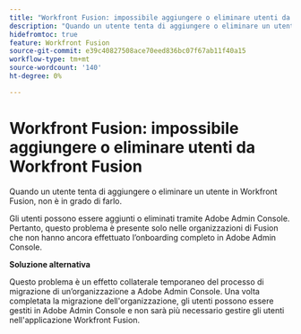 ```yaml
---
title: "Workfront Fusion: impossibile aggiungere o eliminare utenti da Workfront Fusion"
description: "Quando un utente tenta di aggiungere o eliminare un utente in Workfront Fusion, non è in grado di farlo."
hidefromtoc: true
feature: Workfront Fusion
source-git-commit: e39c40827508ace70eed836bc07f67ab11f40a15
workflow-type: tm+mt
source-wordcount: '140'
ht-degree: 0%

---
```


# Workfront Fusion: impossibile aggiungere o eliminare utenti da Workfront Fusion

Quando un utente tenta di aggiungere o eliminare un utente in Workfront Fusion, non è in grado di farlo.

Gli utenti possono essere aggiunti o eliminati tramite Adobe Admin Console. Pertanto, questo problema è presente solo nelle organizzazioni di Fusion che non hanno ancora effettuato l’onboarding completo in Adobe Admin Console.

**Soluzione alternativa**

Questo problema è un effetto collaterale temporaneo del processo di migrazione di un’organizzazione a Adobe Admin Console. Una volta completata la migrazione dell&#39;organizzazione, gli utenti possono essere gestiti in Adobe Admin Console e non sarà più necessario gestire gli utenti nell&#39;applicazione Workfront Fusion.

<!--_First reported on June 1, 2024._ -->







